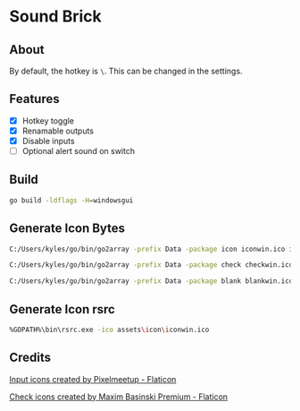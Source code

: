 # Sound Brick

## About

By default, the hotkey is `\`. This can be changed in the settings.

## Features

-   [x] Hotkey toggle
-   [x] Renamable outputs
-   [x] Disable inputs
-   [ ] Optional alert sound on switch

## Build

```sh
go build -ldflags -H=windowsgui
```

## Generate Icon Bytes

```sh
C:/Users/kyles/go/bin/go2array -prefix Data -package icon iconwin.ico icon.png

C:/Users/kyles/go/bin/go2array -prefix Data -package check checkwin.ico check.png

C:/Users/kyles/go/bin/go2array -prefix Data -package blank blankwin.ico blank.png
```

## Generate Icon rsrc

```sh
%GOPATH%\bin\rsrc.exe -ico assets\icon\iconwin.ico
```

## Credits

<a href="https://www.flaticon.com/free-icons/input" title="input icons">Input
icons created by Pixelmeetup - Flaticon</a>

<a href="https://www.flaticon.com/free-icons/check" title="check icons">Check
icons created by Maxim Basinski Premium - Flaticon</a>
